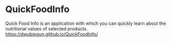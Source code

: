 # QuickFoodInfo
Quick Food Info is an application with which you can quickly learn about the nutritional values of selected products.
https://dwubiegun.github.io/QuickFoodInfo/
